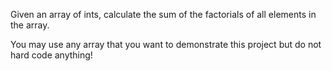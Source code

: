 Given an <word data-key="array-int">array of ints</word>, calculate the sum of the factorials of all elements in the array.

You may use any array that you want to demonstrate this project but do not hard code anything!